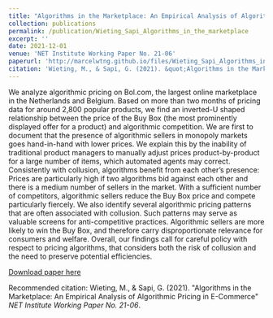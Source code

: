```yaml
---
title: "Algorithms in the Marketplace: An Empirical Analysis of Algorithmic Pricing in E-Commerce"
collection: publications
permalink: /publication/Wieting_Sapi_Algorithms_in_the_marketplace
excerpt: ''
date: 2021-12-01
venue: 'NET Institute Working Paper No. 21-06'
paperurl: 'http://marcelwtng.github.io/files/Wieting_Sapi_Algorithms_in_the_marketplace.pdf'
citation: 'Wieting, M., & Sapi, G. (2021). &quot;Algorithms in the Marketplace: An Empirical Analysis of Algorithmic Pricing in E-Commerce&quot; <i>NET Institute Working Paper No. 21-06</i>. 1(1).'
---
```

We analyze algorithmic pricing on Bol.com, the largest online marketplace in the Netherlands and Belgium. Based on more than two months of pricing data for around 2,800 popular products, we find an inverted-U shaped relationship between the price of the Buy Box (the most prominently displayed offer for a product) and algorithmic competition. We are first to document that the presence of algorithmic sellers in monopoly markets goes hand-in-hand with lower prices. We explain this by the inability of traditional product managers to manually adjust prices product-by-product for a large number of items, which automated agents may correct. Consistently with collusion, algorithms benefit from each other’s presence: Prices are particularly high if two algorithms bid against each other and there is a medium number of sellers in the market. With a sufficient number of competitors, algorithmic sellers reduce the Buy Box price and compete particularly fiercely. We also identify several algorithmic pricing patterns that are often associated with collusion. Such patterns may serve as valuable screens for anti-competitive practices. Algorithmic sellers are more likely to win the Buy Box, and therefore carry disproportionate relevance for consumers and welfare. Overall, our findings call for careful policy with respect to pricing algorithms, that considers both the risk of collusion and the need to preserve potential efficiencies.

[Download paper here](http://marcelwtng.github.io/files/Wieting_Sapi_Algorithms_in_the_marketplace.pdf)

Recommended citation: Wieting, M., & Sapi, G. (2021). "Algorithms in the Marketplace: An Empirical Analysis of Algorithmic Pricing in E-Commerce" <i>NET Institute Working Paper No. 21-06</i>. 
